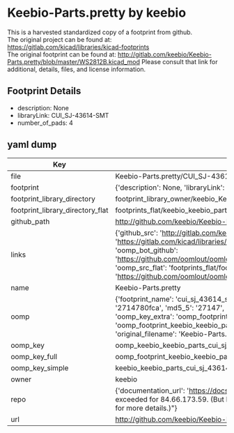 # Keebio-Parts.pretty by keebio  
This is a harvested standardized copy of a footprint from github.  
The original project can be found at:  
https://gitlab.com/kicad/libraries/kicad-footprints  
The original footprint can be found at:
http://gitlab.com/keebio/Keebio-Parts.pretty/blob/master/WS2812B.kicad_mod
Please consult that link for additional, details, files, and license information.  
## Footprint Details
* description: None  
* libraryLink: CUI_SJ-43614-SMT  
* number_of_pads: 4  
## yaml dump  
| Key | Value |  
| --- | --- |  
| file | Keebio-Parts.pretty/CUI_SJ-43614-SMT.kicad_mod |  
| footprint | {'description': None, 'libraryLink': 'CUI_SJ-43614-SMT', 'number_of_pads': 4} |  
| footprint_library_directory | footprint_library_owner/keebio_Keebio-Parts.pretty |  
| footprint_library_directory_flat | footprints_flat/keebio_keebio_parts_cui_sj_43614_smt/working |  
| github_path | http://github.com/keebio/Keebio-Parts.pretty/blob/master/CUI_SJ-43614-SMT.kicad_mod |  
| links | {'github_src': 'http://gitlab.com/keebio/Keebio-Parts.pretty/blob/master/WS2812B.kicad_mod', 'github_src_repo': 'https://gitlab.com/kicad/libraries/kicad-footprints', 'oomp_bot': 'footprints/keebio_keebio_parts_cui_sj_43614_smt/working', 'oomp_bot_github': 'https://github.com/oomlout/oomlout_oomp_footprint_bot/tree/main/footprints/keebio_keebio_parts_cui_sj_43614_smt/working', 'oomp_src_flat': 'footprints_flat/footprints_flat/keebio_keebio_parts_cui_sj_43614_smt/working', 'oomp_src_flat_github': 'https://github.com/oomlout/oomlout_oomp_footprint_src/tree/main/footprints_flat/keebio_keebio_parts_cui_sj_43614_smt/working'} |  
| name | Keebio-Parts.pretty |  
| oomp | {'footprint_name': 'cui_sj_43614_smt', 'library_name': 'keebio_parts', 'md5': '2714780fca14f37e8d0ca119886a2070', 'md5_10': '2714780fca', 'md5_5': '27147', 'md5_6': '271478', 'oomp_key': 'oomp_keebio_keebio_parts_cui_sj_43614_smt', 'oomp_key_extra': 'oomp_footprint_keebio_keebio_parts_cui_sj_43614_smt', 'oomp_key_full': 'oomp_footprint_keebio_keebio_parts_cui_sj_43614_smt_271478', 'oomp_key_simple': 'keebio_keebio_parts_cui_sj_43614_smt', 'original_filename': 'Keebio-Parts.pretty/CUI_SJ-43614-SMT.kicad_mod', 'owner_name': 'keebio'} |  
| oomp_key | oomp_keebio_keebio_parts_cui_sj_43614_smt |  
| oomp_key_full | oomp_footprint_keebio_keebio_parts_cui_sj_43614_smt |  
| oomp_key_simple | keebio_keebio_parts_cui_sj_43614_smt |  
| owner | keebio |  
| repo | {'documentation_url': 'https://docs.github.com/rest/overview/resources-in-the-rest-api#rate-limiting', 'message': "API rate limit exceeded for 84.66.173.59. (But here's the good news: Authenticated requests get a higher rate limit. Check out the documentation for more details.)"} |  
| url | http://github.com/keebio/Keebio-Parts.pretty |  

